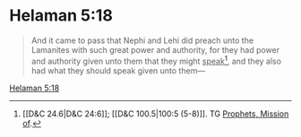 # Helaman 5:18

> And it came to pass that Nephi and Lehi did preach unto the Lamanites with such great power and authority, for they had power and authority given unto them that they might <u>speak</u>[^a], and they also had what they should speak given unto them—

[Helaman 5:18](https://www.churchofjesuschrist.org/study/scriptures/bofm/hel/5?lang=eng&id=p18#p18)


[^a]: [[D&C 24.6|D&C 24:6]]; [[D&C 100.5|100:5 (5-8)]]. TG [Prophets, Mission of](https://www.churchofjesuschrist.org/study/scriptures/tg/prophets-mission-of?lang=eng).
